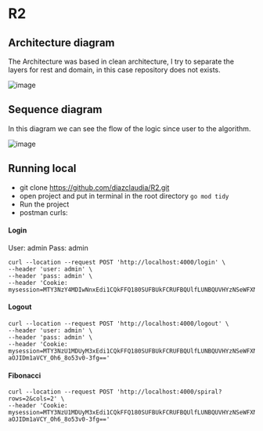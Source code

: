 # R2

## Architecture diagram

The Architecture was based in clean architecture, I try to separate the layers for rest and domain, in this case repository does not exists.

![image](https://user-images.githubusercontent.com/16843197/222171331-e250e50f-061f-4e45-be1f-be1312c9a03c.png)

## Sequence diagram

In this diagram we can see the flow of the logic since user to the algorithm.

![image](https://user-images.githubusercontent.com/16843197/222171450-11052bcc-1eb1-4faa-abea-348d55d422af.png)


## Running local

* git clone https://github.com/diazclaudia/R2.git
* open project and put in terminal in the root directory `go mod tidy`
* Run the project
* postman curls:

#### Login
User: admin
Pass: admin
```
curl --location --request POST 'http://localhost:4000/login' \
--header 'user: admin' \
--header 'pass: admin' \
--header 'Cookie: mysession=MTY3NzY4MDIwNnxEdi1CQkFFQ180SUFBUkFCRUFBQUlfLUNBQUVHYzNSeWFXNW5EQVlBQkhWelpYSUdjM1J5YVc1bkRBY0FCV0ZrYldsdXyLaIONWC3LD46t2VFtGYskcFc7ZGUsQc3j5TTpctqyiQ=='
```

#### Logout
```
curl --location --request POST 'http://localhost:4000/logout' \
--header 'user: admin' \
--header 'pass: admin' \
--header 'Cookie: mysession=MTY3NzU1MDUyM3xEdi1CQkFFQ180SUFBUkFCRUFBQUlfLUNBQUVHYzNSeWFXNW5EQVlBQkhWelpYSUdjM1J5YVc1bkRBY0FCV0ZrYldsdXyigBpbxjmFkIbCp2u-aOJIDm1aVCY_Oh6_8o53v0-3fg=='
```

#### Fibonacci
```
curl --location --request POST 'http://localhost:4000/spiral?rows=2&cols=2' \
--header 'Cookie: mysession=MTY3NzU1MDUyM3xEdi1CQkFFQ180SUFBUkFCRUFBQUlfLUNBQUVHYzNSeWFXNW5EQVlBQkhWelpYSUdjM1J5YVc1bkRBY0FCV0ZrYldsdXyigBpbxjmFkIbCp2u-aOJIDm1aVCY_Oh6_8o53v0-3fg=='
```
